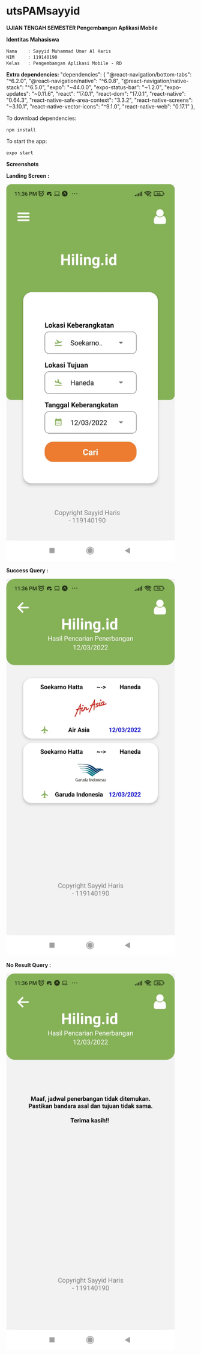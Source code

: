 # utsPAMsayyid

<b> UJIAN TENGAH SEMESTER </b>
<b> Pengembangan Aplikasi Mobile</b>

<b>Identitas Mahasiswa</b>

    Nama    : Sayyid Muhammad Umar Al Haris
    NIM     : 119140190
    Kelas   : Pengembangan Aplikasi Mobile - RD

<b> Extra dependencies: </b>
        "dependencies": {
            "@react-navigation/bottom-tabs": "^6.2.0",
            "@react-navigation/native": "^6.0.8",
            "@react-navigation/native-stack": "^6.5.0",
            "expo": "~44.0.0",
            "expo-status-bar": "~1.2.0",
            "expo-updates": "~0.11.6",
            "react": "17.0.1",
            "react-dom": "17.0.1",
            "react-native": "0.64.3",
            "react-native-safe-area-context": "3.3.2",
            "react-native-screens": "~3.10.1",
            "react-native-vector-icons": "^9.1.0",
            "react-native-web": "0.17.1"
        },

To download dependencies:

    npm install


To start the app:

    expo start


<b> Screenshots <b>
    
Landing Screen :
    
<img src="https://github.com/sayyidalharis/pamtask3sayyid/blob/master/screenshots/homePage.jpeg" height=1000>
    
Success Query :
    
<img src="https://github.com/sayyidalharis/pamtask3sayyid/blob/master/screenshots/resultPageFound.jpeg" height=1000>
    
No Result Query :
    
<img src="https://github.com/sayyidalharis/pamtask3sayyid/blob/master/screenshots/resultPageNotFound.jpeg" height=1000>
 
